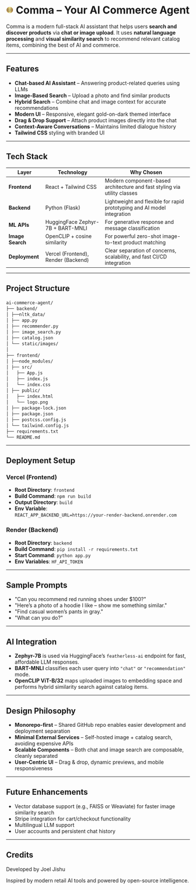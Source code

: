 # <img src="frontend/public/logo.png" width="20" alt="Logo" /> Comma – Your AI Commerce Agent

Comma is a modern full-stack AI assistant that helps users **search and discover products** via **chat or image upload**. It uses **natural language processing** and **visual similarity search** to recommend relevant catalog items, combining the best of AI and commerce.

---

## Features

- **Chat-based AI Assistant** – Answering product-related queries using LLMs
- **Image-Based Search** – Upload a photo and find similar products
- **Hybrid Search** – Combine chat and image context for accurate recommendations
- **Modern UI** – Responsive, elegant gold-on-dark themed interface
- **Drag & Drop Support** – Attach product images directly into the chat
- **Context-Aware Conversations** – Maintains limited dialogue history
- **Tailwind CSS** styling with branded UI

---

## Tech Stack

| Layer       | Technology                          | Why Chosen                                                                 |
|-------------|--------------------------------------|----------------------------------------------------------------------------|
| **Frontend**| React + Tailwind CSS                | Modern component-based architecture and fast styling via utility classes   |
| **Backend** | Python (Flask)                      | Lightweight and flexible for rapid prototyping and AI model integration    |
| **ML APIs** | HuggingFace Zephyr-7B + BART-MNLI   | For generative response and message classification                        |
| **Image Search** | OpenCLIP + cosine similarity   | For powerful zero-shot image-to-text product matching                      |
| **Deployment** | Vercel (Frontend), Render (Backend) | Clear separation of concerns, scalability, and fast CI/CD integration     |

---

## Project Structure
```
ai-commerce-agent/
├── backend/
│ ├──nltk_data/
│ ├── app.py
│ ├── recommender.py
│ ├── image_search.py
│ ├── catalog.json
│ └── static/images/
│
├── frontend/
│ ├──node_modules/
│ ├── src/
│   ├── App.js
│   ├── index.js
│   └── index.css
│ ├── public/
│   ├── index.html
│   └── logo.png
│ ├── package-lock.json
│ ├── package.json
│ ├── postcss.config.js
│ └── tailwind.config.js
├── requirements.txt
└── README.md
```
---

## Deployment Setup

### Vercel (Frontend)
- **Root Directory**: `frontend`
- **Build Command**: `npm run build`
- **Output Directory**: `build`
- **Env Variable**:  
  `REACT_APP_BACKEND_URL=https://your-render-backend.onrender.com`

### Render (Backend)
- **Root Directory**: `backend`
- **Build Command**: `pip install -r requirements.txt`
- **Start Command**: `python app.py`
- **Env Variables**: `HF_API_TOKEN`

---

## Sample Prompts

- "Can you recommend red running shoes under $100?"
- "Here’s a photo of a hoodie I like – show me something similar."
- "Find casual women’s pants in gray."
- "What can you do?"

---

## AI Integration

- **Zephyr-7B** is used via HuggingFace’s `featherless-ai` endpoint for fast, affordable LLM responses.
- **BART-MNLI** classifies each user query into `"chat"` or `"recommendation"` mode.
- **OpenCLIP ViT-B/32** maps uploaded images to embedding space and performs hybrid similarity search against catalog items.

---

## Design Philosophy

- **Monorepo-first** – Shared GitHub repo enables easier development and deployment separation
- **Minimal External Services** – Self-hosted image + catalog search, avoiding expensive APIs
- **Scalable Components** – Both chat and image search are composable, cleanly separated
- **User-Centric UI** – Drag & drop, dynamic previews, and mobile responsiveness

---

## Future Enhancements

- Vector database support (e.g., FAISS or Weaviate) for faster image similarity search
- Stripe integration for cart/checkout functionality
- Multilingual LLM support
- User accounts and persistent chat history

---

## Credits

Developed by Joel Jishu 

Inspired by modern retail AI tools and powered by open-source intelligence.